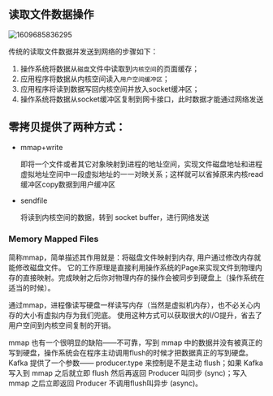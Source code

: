 

## 读取文件数据操作

![1609685836295](https://i.loli.net/2021/01/08/EHFMIa1OpVN4Tum.png)

传统的读取文件数据并发送到网络的步骤如下：

1. 操作系统将数据从`磁盘`文件中读取到`内核空间`的页面缓存；
2. 应用程序将数据从内核空间读入`用户空间缓冲区`；
3. 应用程序将读到数据写回内核空间并放入socket缓冲区；
4. 操作系统将数据从socket缓冲区复制到网卡接口，此时数据才能通过网络发送



## 零拷贝提供了两种方式：

- mmap+write

  即将一个文件或者其它对象映射到进程的地址空间，实现文件磁盘地址和进程虚拟地址空间中一段虚拟地址的一一对映关系；这样就可以省掉原来内核read缓冲区copy数据到用户缓冲区

- sendfile

  将读到内核空间的数据，转到 socket buffer，进行网络发送

### **Memory Mapped Files**

简称mmap，简单描述其作用就是：将磁盘文件映射到内存, 用户通过修改内存就能修改磁盘文件。
它的工作原理是直接利用操作系统的Page来实现文件到物理内存的直接映射。完成映射之后你对物理内存的操作会被同步到硬盘上（操作系统在适当的时候）。

通过mmap，进程像读写硬盘一样读写内存（当然是虚拟机内存），也不必关心内存的大小有虚拟内存为我们兜底。
使用这种方式可以获取很大的I/O提升，省去了用户空间到内核空间复制的开销。

mmap 也有一个很明显的缺陷——不可靠，写到 mmap 中的数据并没有被真正的写到硬盘，操作系统会在程序主动调用flush的时候才把数据真正的写到硬盘。Kafka 提供了一个参数—— producer.type 来控制是不是主动 flush；如果 Kafka 写入到 mmap 之后就立即 flush 然后再返回 Producer 叫同步 (sync)；写入 mmap 之后立即返回 Producer 不调用flush叫异步 (async)。
